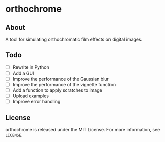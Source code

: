 # orthochrome

## About
A tool for simulating orthochromatic film effects on digital images.

## Todo
- [ ] Rewrite in Python
- [ ] Add a GUI
- [ ] Improve the performance of the Gaussian blur
- [ ] Improve the performance of the vignette function
- [ ] Add a function to apply scratches to image
- [ ] Upload examples
- [ ] Improve error handling

## License
orthochrome is released under the MIT License. For more information, see `LICENSE`.
